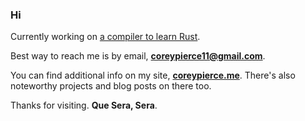 ### Hi
Currently working on [a compiler to learn Rust](https://github.com/coreyp7/compiler-in-Rust).

Best way to reach me is by email, **coreypierce11@gmail.com**. 

You can find additional info on my site, [**coreypierce.me**](https://coreypierce.me/). There's also noteworthy projects and blog posts on there too.

Thanks for visiting. **Que Sera, Sera**.
<!--
**coreyp7/coreyp7** is a ✨ _special_ ✨ repository because its `README.md` (this file) appears on your GitHub profile.

Here are some ideas to get you started:

- 🔭 I’m currently working on ...
- 🌱 I’m currently learning ...
- 👯 I’m looking to collaborate on ...
- 🤔 I’m looking for help with ...
- 💬 Ask me about ...
- 📫 How to reach me: ...
- 😄 Pronouns: ...
- ⚡ Fun fact: ...
-->
